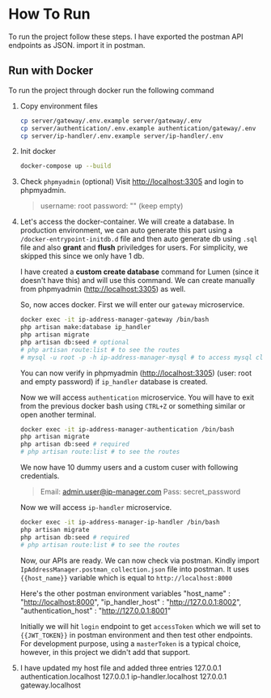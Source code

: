 # How To Run

To run the project follow these steps. I have exported the postman API endpoints as JSON. import it in postman.

## Run with Docker

To run the project through docker run the following command

1. Copy environment files

    ```bash
    cp server/gateway/.env.example server/gateway/.env
    cp server/authentication/.env.example authentication/gateway/.env
    cp server/ip-handler/.env.example server/ip-handler/.env
    ```

2. Init docker

    ```bash
    docker-compose up --build
    ```

3. Check `phpmyadmin` (optional)
    Visit <http://localhost:3305> and login to phpmyadmin.
    > username: root
    > password: "" (keep empty)

4. Let's access the docker-container. We will create a database. In production environment, we can auto generate this part using a `/docker-entrypoint-initdb.d` file and then auto generate db using `.sql` file and also **grant** and **flush** priviledges for users. For simplicity, we skipped this since we only have 1 db.

    I have created a **custom create database** command for Lumen (since it doesn't have this) and will use this command. We can create manually from phpmyadmin (<http://localhost:3305>) as well.

    So, now acces docker. First we will enter our `gateway` microservice.

    ```bash
    docker exec -it ip-address-manager-gateway /bin/bash
    php artisan make:database ip_handler
    php artisan migrate
    php artisan db:seed # optional
    # php artisan route:list # to see the routes
    # mysql -u root -p -h ip-address-manager-mysql # to access mysql cli
    ```

    You can now verify in phpmyadmin (<http://localhost:3305>) (user: root and empty password) if `ip_handler` database is created.

    Now we will access `authentication` microservice. You will have to exit from the previous docker bash using `CTRL+Z` or something similar or open another terminal.

    ```bash
    docker exec -it ip-address-manager-authentication /bin/bash
    php artisan migrate
    php artisan db:seed # required
    # php artisan route:list # to see the routes
    ```

    We now have 10 dummy users and a custom cuser with following credentials.

    > Email: <admin.user@ip-manager.com>
    > Pass: secret_password

    Now we will access `ip-handler` microservice.

    ```bash
    docker exec -it ip-address-manager-ip-handler /bin/bash
    php artisan migrate
    php artisan db:seed # required
    # php artisan route:list # to see the routes
    ```

    Now, our APIs are ready. We can now check via postman.
    Kindly import `IpAddressManager.postman_collection.json` file into postman.
    It uses `{{host_name}}` variable which is equal to `http://localhost:8000`

    Here's the other postman environment variables
    "host_name" : "<http://localhost:8000>",
    "ip_handler_host" : "<http://127.0.0.1:8002>",
    "authentication_host" : "<http://127.0.0.1:8001>"

    Initially we will hit `login` endpoint to get `accessToken` which we will set to `{{JWT_TOKEN}}` in postman environment and then test other endpoints. For development purpose, using a `masterToken` is a typical choice, however, in this project we didn't add that support.

5. I have updated my host file and added three entries
    127.0.0.1   authentication.localhost
    127.0.0.1   ip-handler.localhost
    127.0.0.1   gateway.localhost
